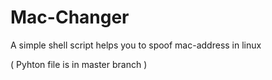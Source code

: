 # Mac-Changer

A simple shell script helps you to spoof mac-address in linux

( Pyhton file is in master branch )
